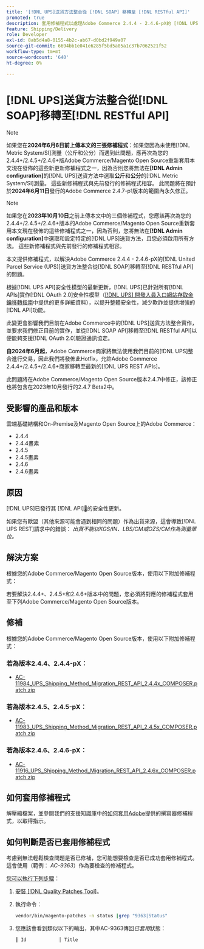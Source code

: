 ```yaml
---
title: '[!DNL UPS]送貨方法整合從 [!DNL SOAP] 移轉至 [!DNL RESTful API]'
promoted: true
description: 套用修補程式以處理Adobe Commerce 2.4.4 - 2.4.6-pX的 [!DNL UPS] 送貨方法整合從 [!DNL SOAP] 移轉至 [!DNL RESTful API] 的問題。
feature: Shipping/Delivery
role: Developer
exl-id: 8ab5d4a8-0155-4b2c-ab67-d0bd2f949a07
source-git-commit: 6694bb1e041e6285f5bd5a05a1c37b7062521f52
workflow-type: tm+mt
source-wordcount: '640'
ht-degree: 0%

---
```


# [!DNL UPS]送貨方法整合從[!DNL SOAP]移轉至[!DNL RESTful API]

>[!NOTE]
>
>如果您在&#x200B;**2024年6月6日前上傳本文的三張修補程式**：如果您因為未使用[!DNL Metric System/SI]測量（公斤和公分）而遇到此問題，應再次為您的2.4.4+/2.4.5+/2.4.6+版Adobe Commerce/Magento Open Source重新套用本文現在發佈的這些新更新修補程式之一，因為否則您將無法在&#x200B;**[!DNL Admin configuration]**&#x200B;的[!DNL UPS]送貨方法中選取&#x200B;**公斤**&#x200B;和&#x200B;**公分**&#x200B;的[!DNL Metric System/SI]測量。 這些新修補程式與先前發行的修補程式相容。 此問題將在預計於&#x200B;**2024年6月11日**&#x200B;發行的Adobe Commerce 2.4.7-p1版本的範圍內永久修正。

>[!NOTE]
>
>如果您在&#x200B;**2023年10月10日**&#x200B;之前上傳本文中的三個修補程式，您應該再次為您的2.4.4+/2.4.5+/2.4.6+版本的Adobe Commerce/Magento Open Source重新套用本文現在發佈的這些修補程式之一，因為否則，您將無法在&#x200B;**[!DNL Admin configuration]**&#x200B;中選取和設定特定的[!DNL UPS]送貨方法，且您必須啟用所有方法。 這些新修補程式與先前發行的修補程式相容。

本文提供修補程式，以解決Adobe Commerce 2.4.4 - 2.4.6-pX的[!DNL United Parcel Service (UPS)]送貨方法整合從[!DNL SOAP]移轉至[!DNL RESTful API]的問題。

根據[!DNL UPS API]安全性模型的最新更新，[!DNL UPS]已針對所有[!DNL APIs]實作[!DNL OAuth 2.0]安全性模型（[[!DNL UPS] 開發人員入口網站存取金鑰移轉指南](https://developer.ups.com/oauth-developer-guide?loc=en_US&amp;sp_rid=NTA5MzQ1OTE2NjEyS0&amp;sp_mid=72989914)中提供的更多詳細資料），以提升整體安全性，減少欺詐並提供增強的[!DNL API]功能。

此變更會影響我們目前在Adobe Commerce中的[!DNL UPS]送貨方法整合實作，並要求我們修正目前的實作，並從[!DNL SOAP API]移轉至[!DNL RESTful API]以便能夠支援[!DNL OAuth 2.0]驗證通訊協定。

**自2024年6月起**，Adobe Commerce商家將無法使用我們目前的[!DNL UPS]整合進行交易，因此我們將發佈此Hotfix，允許Adobe Commerce 2.4.4+/2.4.5+/2.4.6+商家移轉至最新的[!DNL UPS REST APIs]。

此問題將在Adobe Commerce/Magento Open Source版本2.4.7中修正，該修正也將包含在2023年10月發行的2.4.7 Beta2中。

## 受影響的產品和版本

雲端基礎結構和On-Premise及Magento Open Source上的Adobe Commerce：

* 2.4.4
* 2.4.4畫素
* 2.4.5
* 2.4.5畫素
* 2.4.6
* 2.4.6畫素

## 原因

[!DNL UPS]已發行其 [!DNL API][&#128279;](https://developer.ups.com/oauth-developer-guide?loc=en_US&amp;sp_rid=NTA5MzQ1OTE2NjEyS0&amp;sp_mid=72989914)的安全性更新。

如果您有歐盟（其他來源可能會遇到相同的問題）作為出貨來源，這會導致[!DNL UPS REST]請求中的錯誤：
*出貨不能以KGS/IN、LBS/CM或OZS/CM作為測量單位。*

## 解決方案

根據您的Adobe Commerce/Magento Open Source版本，使用以下附加修補程式：

若要解決2.4.4+、2.4.5+和2.4.6+版本中的問題，您必須將對應的修補程式套用至下列Adobe Commerce/Magento Open Source版本。

## 修補

根據您的Adobe Commerce/Magento Open Source版本，使用以下附加修補程式：

### 若為版本2.4.4、2.4.4-pX：

* [AC-11984_UPS_Shipping_Method_Migration_REST_API_2.4.4x_COMPOSER.patch.zip](assets/AC-11984_UPS_Shipping_Method_Migration_REST_API_2.4.4x_COMPOSER.patch.zip)

### 若為版本2.4.5、2.4.5-pX：

* [AC-11983_UPS_Shipping_Method_Migration_REST_API_2.4.5x_COMPOSER.patch.zip](assets/AC-11983_UPS_Shipping_Method_Migration_REST_API_2.4.5x_COMPOSER.patch.zip)

### 若為版本2.4.6、2.4.6-pX：

* [AC-11916_UPS_Shipping_Method_Migration_REST_API_2.4.6x_COMPOSER.patch.zip](assets/AC-11916_UPS_Shipping_Method_Migration_REST_API_2.4.6x_COMPOSER.patch.zip)

## 如何套用修補程式

解壓縮檔案，並參閱我們的支援知識庫中的[如何套用Adobe](https://experienceleague.adobe.com/docs/commerce-knowledge-base/kb/how-to/how-to-apply-a-composer-patch-provided-by-magento.html)提供的撰寫器修補程式，以取得指示。

## 如何判斷是否已套用修補程式

考慮到無法輕鬆檢查問題是否已修補，您可能想要檢查是否已成功套用修補程式。 這會使用（範例： *AC-9363*）作為要檢查的修補程式。

<u>您可以執行下列步驟</u>：

1. [安裝 [!DNL Quality Patches Tool]](https://experienceleague.adobe.com/docs/commerce-operations/tools/quality-patches-tool/usage.html)。
1. 執行命令：

   ```bash
   vendor/bin/magento-patches -n status |grep "9363|Status"
   ```

1. 您應該會看到類似以下的輸出，其中AC-9363傳回&#x200B;*已套用*&#x200B;狀態：

   ```bash
   ║ Id            │ Title                                                        │ Category        │ Origin                 │ Status      │ Details                                          ║ ║ N/A           │ ../m2-hotfixes/AC-9363_USPS_Ground_Advantage_shipping_method_COMPOSER_patch.patch      │ Other           │ Local                  │ Applied     │ Patch type: Custom                                
   ```
